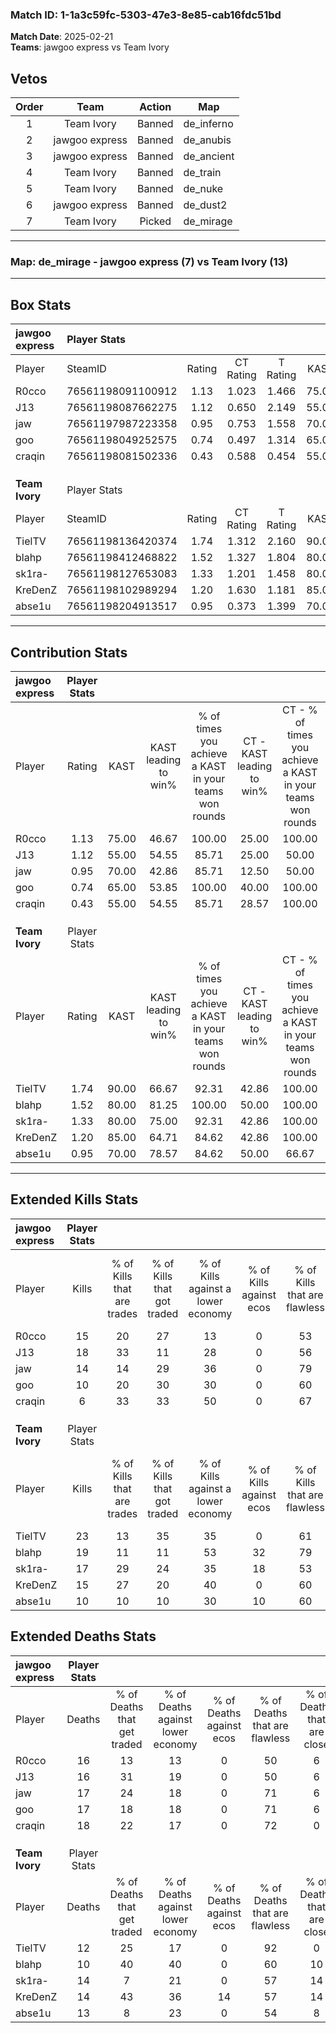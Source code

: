 ### Match ID: 1-1a3c59fc-5303-47e3-8e85-cab16fdc51bd  
**Match Date**: 2025-02-21  
**Teams**: jawgoo express vs Team Ivory  

## Vetos  

| Order | Team | Action | Map |
| :---: | :--: | :----: | --- |
| 1 | Team Ivory | Banned | de_inferno |
| 2 | jawgoo express | Banned | de_anubis |
| 3 | jawgoo express | Banned | de_ancient |
| 4 | Team Ivory | Banned | de_train |
| 5 | Team Ivory | Banned | de_nuke |
| 6 | jawgoo express | Banned | de_dust2 |
| 7 | Team Ivory | Picked | de_mirage |

---  

### **Map**: de_mirage - jawgoo express (7) vs Team Ivory (13)  
---  

## Box Stats  

| **jawgoo express** | Player Stats      |        |           |          |       |       |       |         |        |      |     |
| :- | :- | :-: | :-: | :-: | :-: | :-: | :-: | :-: | :-: | :-: | :-: |
| Player             | SteamID           | Rating | CT Rating | T Rating | KAST  |  ADR  | Kills | Assists | Deaths | K/D  | HS% |
| R0cco              | 76561198091100912 |  1.13  |   1.023   |  1.466   | 75.00 | 85.7  |  15   |    6    |   16   | 0.94 | 53  |
| J13                | 76561198087662275 |  1.12  |   0.650   |  2.149   | 55.00 | 91.2  |  18   |    2    |   16   | 1.13 | 66  |
| jaw                | 76561197987223358 |  0.95  |   0.753   |  1.558   | 70.00 | 69.9  |  14   |    0    |   17   | 0.82 | 64  |
| goo                | 76561198049252575 |  0.74  |   0.497   |  1.314   | 65.00 | 64.7  |  10   |    4    |   17   | 0.59 | 60  |
| craqin             | 76561198081502336 |  0.43  |   0.588   |  0.454   | 55.00 | 51.0  |   6   |    4    |   18   | 0.33 | 50  |
|                    |                   |        |           |          |       |       |       |         |        |      |     |
|                    |                   |        |           |          |       |       |       |         |        |      |     |
|                    |                   |        |           |          |       |       |       |         |        |      |     |
| **Team Ivory**     | Player Stats      |        |           |          |       |       |       |         |        |      |     |
| Player             | SteamID           | Rating | CT Rating | T Rating | KAST  |  ADR  | Kills | Assists | Deaths | K/D  | HS% |
| TielTV             | 76561198136420374 |  1.74  |   1.312   |  2.160   | 90.00 | 104.1 |  23   |    3    |   12   | 1.92 | 52  |
| blahp              | 76561198412468822 |  1.52  |   1.327   |  1.804   | 80.00 | 91.3  |  19   |    6    |   10   | 1.90 | 47  |
| sk1ra-             | 76561198127653083 |  1.33  |   1.201   |  1.458   | 80.00 | 91.2  |  17   |    6    |   14   | 1.21 | 52  |
| KreDenZ            | 76561198102989294 |  1.20  |   1.630   |  1.181   | 85.00 | 70.9  |  15   |    3    |   14   | 1.07 | 66  |
| abse1u             | 76561198204913517 |  0.95  |   0.373   |  1.399   | 70.00 | 73.6  |  10   |   12    |   13   | 0.77 | 90  |
---  

## Contribution Stats  

| **jawgoo express** | Player Stats |       |                      |                                                        |                           |                                                             |                          |                                                            |
| :- | :-: | :-: | :-: | :-: | :-: | :-: | :-: | :-: |
| Player             |    Rating    | KAST  | KAST leading to win% | % of times you achieve a KAST in your teams won rounds | CT - KAST leading to win% | CT - % of times you achieve a KAST in your teams won rounds | T - KAST leading to win% | T - % of times you achieve a KAST in your teams won rounds |
| R0cco              |     1.13     | 75.00 |        46.67         |                         100.00                         |           25.00           |                           100.00                            |          71.43           |                           100.00                           |
| J13                |     1.12     | 55.00 |        54.55         |                         85.71                          |           25.00           |                            50.00                            |          71.43           |                           100.00                           |
| jaw                |     0.95     | 70.00 |        42.86         |                         85.71                          |           12.50           |                            50.00                            |          83.33           |                           100.00                           |
| goo                |     0.74     | 65.00 |        53.85         |                         100.00                         |           40.00           |                           100.00                            |          62.50           |                           100.00                           |
| craqin             |     0.43     | 55.00 |        54.55         |                         85.71                          |           28.57           |                           100.00                            |          100.00          |                           80.00                            |
|                    |              |       |                      |                                                        |                           |                                                             |                          |                                                            |
|                    |              |       |                      |                                                        |                           |                                                             |                          |                                                            |
|                    |              |       |                      |                                                        |                           |                                                             |                          |                                                            |
| **Team Ivory**     | Player Stats |       |                      |                                                        |                           |                                                             |                          |                                                            |
| Player             |    Rating    | KAST  | KAST leading to win% | % of times you achieve a KAST in your teams won rounds | CT - KAST leading to win% | CT - % of times you achieve a KAST in your teams won rounds | T - KAST leading to win% | T - % of times you achieve a KAST in your teams won rounds |
| TielTV             |     1.74     | 90.00 |        66.67         |                         92.31                          |           42.86           |                           100.00                            |          81.82           |                           90.00                            |
| blahp              |     1.52     | 80.00 |        81.25         |                         100.00                         |           50.00           |                           100.00                            |          100.00          |                           100.00                           |
| sk1ra-             |     1.33     | 80.00 |        75.00         |                         92.31                          |           42.86           |                           100.00                            |          100.00          |                           90.00                            |
| KreDenZ            |     1.20     | 85.00 |        64.71         |                         84.62                          |           42.86           |                           100.00                            |          80.00           |                           80.00                            |
| abse1u             |     0.95     | 70.00 |        78.57         |                         84.62                          |           50.00           |                            66.67                            |          90.00           |                           90.00                            |
---  

## Extended Kills Stats  

| **jawgoo express** | Player Stats |                            |                            |                                    |                         |                              |                                 |                                       |                    |           |
| :- | :-: | :-: | :-: | :-: | :-: | :-: | :-: | :-: | :-: | :-: |
| Player             |    Kills     | % of Kills that are trades | % of Kills that got traded | % of Kills against a lower economy | % of Kills against ecos | % of Kills that are flawless | % of Kills that are close duels | % of Kills that are assisted by flash | Pistol Round Kills | AWP Kills |
| R0cco              |      15      |             20             |             27             |                 13                 |            0            |              53              |               13                |                   0                   |         2          |     0     |
| J13                |      18      |             33             |             11             |                 28                 |            0            |              56              |               11                |                   0                   |         3          |     0     |
| jaw                |      14      |             14             |             29             |                 36                 |            0            |              79              |                7                |                   0                   |         3          |     0     |
| goo                |      10      |             20             |             30             |                 30                 |            0            |              60              |               10                |                   0                   |         1          |     0     |
| craqin             |      6       |             33             |             33             |                 50                 |            0            |              67              |                0                |                   0                   |         1          |     1     |
|                    |              |                            |                            |                                    |                         |                              |                                 |                                       |                    |           |
|                    |              |                            |                            |                                    |                         |                              |                                 |                                       |                    |           |
|                    |              |                            |                            |                                    |                         |                              |                                 |                                       |                    |           |
| **Team Ivory**     | Player Stats |                            |                            |                                    |                         |                              |                                 |                                       |                    |           |
| Player             |    Kills     | % of Kills that are trades | % of Kills that got traded | % of Kills against a lower economy | % of Kills against ecos | % of Kills that are flawless | % of Kills that are close duels | % of Kills that are assisted by flash | Pistol Round Kills | AWP Kills |
| TielTV             |      23      |             13             |             35             |                 35                 |            0            |              61              |                0                |                   0                   |         2          |     2     |
| blahp              |      19      |             11             |             11             |                 53                 |           32            |              79              |               11                |                   5                   |         0          |     0     |
| sk1ra-             |      17      |             29             |             24             |                 35                 |           18            |              53              |                6                |                  12                   |         1          |     0     |
| KreDenZ            |      15      |             27             |             20             |                 40                 |            0            |              60              |                7                |                   0                   |         0          |     0     |
| abse1u             |      10      |             10             |             10             |                 30                 |           10            |              60              |                0                |                   0                   |         0          |     0     |
## Extended Deaths Stats  

| **jawgoo express** | Player Stats |                             |                                   |                          |                               |                            |                           |               |
| :- | :-: | :-: | :-: | :-: | :-: | :-: | :-: | :-: |
| Player             |    Deaths    | % of Deaths that get traded | % of Deaths against lower economy | % of Deaths against ecos | % of Deaths that are flawless | % of Deaths that are close | % of Deaths while blinded | Deaths to AWP |
| R0cco              |      16      |             13              |                13                 |            0             |              50               |             6              |             6             |       0       |
| J13                |      16      |             31              |                19                 |            0             |              50               |             6              |             0             |       1       |
| jaw                |      17      |             24              |                18                 |            0             |              71               |             6              |             0             |       0       |
| goo                |      17      |             18              |                18                 |            0             |              71               |             6              |             6             |       1       |
| craqin             |      18      |             22              |                17                 |            0             |              72               |             0              |             6             |       0       |
|                    |              |                             |                                   |                          |                               |                            |                           |               |
|                    |              |                             |                                   |                          |                               |                            |                           |               |
|                    |              |                             |                                   |                          |                               |                            |                           |               |
| **Team Ivory**     | Player Stats |                             |                                   |                          |                               |                            |                           |               |
| Player             |    Deaths    | % of Deaths that get traded | % of Deaths against lower economy | % of Deaths against ecos | % of Deaths that are flawless | % of Deaths that are close | % of Deaths while blinded | Deaths to AWP |
| TielTV             |      12      |             25              |                17                 |            0             |              92               |             0              |             0             |       0       |
| blahp              |      10      |             40              |                40                 |            0             |              60               |             10             |             0             |       0       |
| sk1ra-             |      14      |              7              |                21                 |            0             |              57               |             14             |             0             |       0       |
| KreDenZ            |      14      |             43              |                36                 |            14            |              57               |             14             |             0             |       0       |
| abse1u             |      13      |              8              |                23                 |            0             |              54               |             8              |             0             |       1       |
